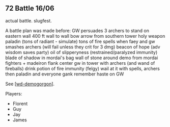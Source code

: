 ## 72 Battle 16/06
actual battle. slugfest.

A battle plan was made before:
GW persuades 3 archers to stand on eastern wall
400 ft wall to wall
bow arrow from southern tower
holy weapon paladin (tons of radiant - simulate)
tons of fire spells when faey and gw smashes
archers (will fail unless they crit for 3 dmg)
beacon of hope (adv wisdom saves party)
oil of slipperyness (restrained/paralyzed immunity)
blade of shadow in mordai's bag
wall of stone around demo from mordai
fighters + madeiron flank center
gw in tower with archers (and wand of fireballs)
drink potion of fire immunity (felgy)
wail at it with spells, archers
then paladin and everyone gank
remember haste on GW

See [[wd-demogorgon]].

Players:
- Florent
- Guy
- Jay
- James

[//begin]: # "Autogenerated link references for markdown compatibility"
[wd-demogorgon]: ../coast/wd-demogorgon "Waterdeep Siege"
[//end]: # "Autogenerated link references"
